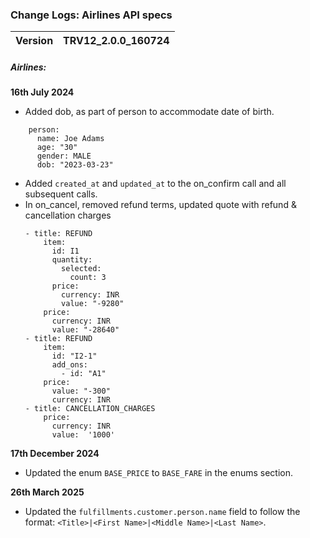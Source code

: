 ### Change Logs:  Airlines API specs

| Version                         | TRV12_2.0.0_160724 |
| :------------------------------ | :----------------- |




##### Airlines:

****16th July 2024****

- Added dob, as part of person to accommodate date of birth.
```
    person:
      name: Joe Adams
      age: "30"
      gender: MALE
      dob: "2023-03-23"

```
- Added `created_at` and `updated_at` to the on_confirm call and all subsequent calls.
- In on_cancel, removed refund terms, updated quote with refund & cancellation charges 
    ```
    - title: REFUND
        item:
          id: I1
          quantity:
            selected:
              count: 3
          price:
            currency: INR
            value: "-9280"      
        price:
          currency: INR
          value: "-28640"
    - title: REFUND
        item:
          id: "I2-1"
          add_ons:
            - id: "A1"
        price:
          value: "-300"
          currency: INR          
    - title: CANCELLATION_CHARGES
        price:
          currency: INR
          value:  '1000'          
    ```


****17th December 2024****
- Updated the enum `BASE_PRICE` to `BASE_FARE` in the enums section.

****26th March 2025****
- Updated the `fulfillments.customer.person.name` field to follow the format: `<Title>|<First Name>|<Middle Name>|<Last Name>`.
#####